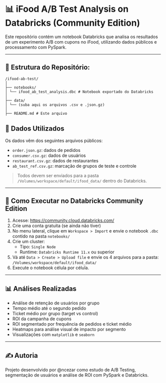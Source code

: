 # 📊 iFood A/B Test Analysis on Databricks (Community Edition)

Este repositório contém um notebook Databricks que analisa os resultados de um experimento A/B com cupons no iFood, utilizando dados públicos e processamento com PySpark.

---

## 📁 Estrutura do Repositório:
```
/ifood-ab-test/
│
├── notebooks/
│ └── ifood_ab_test_analysis.dbc # Notebook exportado do Databricks
│
├── data/
│ └── (suba aqui os arquivos .csv e .json.gz)
│
├── README.md # Este arquivo
```

## 🧾 Dados Utilizados

Os dados vêm dos seguintes arquivos públicos:

- `order.json.gz`: dados de pedidos  
- `consumer.csv.gz`: dados de usuários  
- `restaurant.csv.gz`: dados de restaurantes  
- `ab_test_ref.csv.gz`: marcação de grupos de teste e controle  

> Todos devem ser enviados para a pasta `/Volumes/workspace/default/ifood_data/` dentro do Databricks.

---

## 🚀 Como Executar no Databricks Community Edition

1. Acesse: https://community.cloud.databricks.com/  
2. Crie uma conta gratuita (se ainda não tiver)  
3. No menu lateral, clique em `Workspace > Import` e envie o notebook `.dbc` contido na pasta `notebooks/`  
4. Crie um cluster:
   - Tipo: `Single Node`
   - Runtime: `Databricks Runtime 11.x` ou superior  
5. Vá até `Data > Create > Upload file` e envie os 4 arquivos para a pasta:
`/Volumes/workspace/default/ifood_data/`
6.  Execute o notebook célula por célula.

---
 
## 📊 Análises Realizadas

- Análise de retenção de usuários por grupo
- Tempo médio até o segundo pedido
- Ticket médio por grupo (target vs control)
- ROI da campanha de cupons
- ROI segmentado por frequência de pedidos e ticket médio
- Heatmaps para análise visual de impacto por segmento
- Visualizações com `matplotlib` e `seaborn`

---


## ✍️ Autoria
Projeto desenvolvido por @ncezar como estudo de A/B Testing, segmentação de usuários e análise de ROI com PySpark e Databricks.
